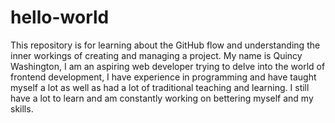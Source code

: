 # hello-world
This repository is for learning about the GitHub flow and understanding the inner workings of creating and managing a project.
My name is Quincy Washington, I am an aspiring web developer trying to delve into the world of frontend development, I have experience in programming and have taught myself a lot as well as had a lot of traditional teaching and learning. I still have a lot to learn and am constantly working on bettering myself and my skills. 
